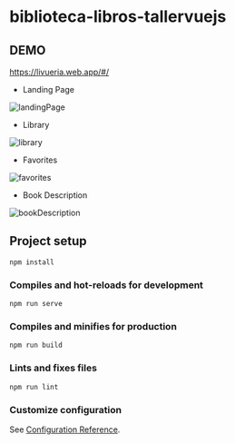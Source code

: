 # biblioteca-libros-tallervuejs

## DEMO

https://livueria.web.app/#/

* Landing Page

![landingPage](https://i.imgur.com/nTDYuto.png)

* Library

![library](https://i.imgur.com/fjDfdoW.png)

* Favorites

![favorites](https://i.imgur.com/iLLv8Kf.png)

* Book Description

![bookDescription](https://i.imgur.com/ep8Fehd.png)

## Project setup
```
npm install
```

### Compiles and hot-reloads for development
```
npm run serve
```

### Compiles and minifies for production
```
npm run build
```

### Lints and fixes files
```
npm run lint
```

### Customize configuration
See [Configuration Reference](https://cli.vuejs.org/config/).
